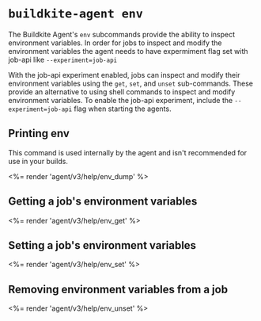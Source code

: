 # `buildkite-agent env`

The Buildkite Agent's `env` subcommands provide the ability to inspect environment variables. In order for jobs to inspect and modify the environment variables the agent needs to have expermiment flag set with job-api like `--experiment=job-api`

With the job-api experiment enabled, jobs can inspect and modify their environment variables using the `get`, `set`, and `unset` sub-commands. These provide an alternative to using shell commands to inspect and modify environment variables. To enable the job-api experiment, include the `--experiment=job-api` flag when starting the agents.

## Printing env

This command is used internally by the agent and isn't recommended for use in your builds.

<%= render 'agent/v3/help/env_dump' %>

## Getting a job's environment variables

<%= render 'agent/v3/help/env_get' %>

## Setting a job's environment variables

<%= render 'agent/v3/help/env_set' %>

## Removing environment variables from a job

<%= render 'agent/v3/help/env_unset' %>
